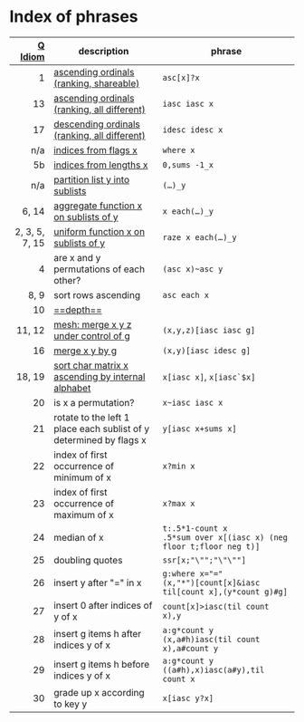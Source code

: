 # Index of phrases




[Q Idiom](wikipage.md) | description | phrase
--:|-------------|-------
1  | [ascending ordinals (ranking, shareable)](sorts.md#ordinals-ranking-shareable) | `asc[x]?x`
13 | [ascending ordinals (ranking, all different)](sorts.md#ordinals-ranking-all-different) | `iasc iasc x`
17 | [descending ordinals (ranking, all different)](sorts.md#ordinals-ranking-all-different) | `idesc idesc x`
n/a | [indices from flags x](sublists.md#partition-a-list) | `where x`
5b | [indices from lengths x](sublists.md#partition-a-list) | `0,sums -1_x`
n/a | [partition list y into sublists](sublists.md#partition-a-list) | `(…)_y`
6, 14 | [aggregate function x on sublists of y](sublists.md#apply-aggregate-function-to-sublists) | `x each(…)_y` 
2, 3, 5, 7, 15  | [uniform function x on sublists of y](sublists.md#apply-uniform-function-to-sublists) | `raze x each(…)_y` 
4  | are x and y permutations of each other? | `(asc x)~asc y`
8, 9 | sort rows ascending | `asc each x`
10  | [==depth==](wikipage.md#10a-depth) 
11, 12 | [mesh: merge x y z under control of g](merge.md) | `(x,y,z)[iasc iasc g]`
16 | [merge x y by g](merge.md) | `(x,y)[iasc idesc g]`
18, 19 | [sort char matrix x ascending by internal alphabet](sorts.md) | `x[iasc x]`, ``x[iasc`$x]``
20 | is x a permutation? | `x~iasc iasc x`
21| rotate to the left 1 place each sublist of y determined by flags x | `y[iasc x+sums x]`
22 | index of first occurrence of minimum of x | `x?min x`
23 | index of first occurrence of maximum of x | `x?max x`
24 | median of x | `t:.5*1-count x`<br>`.5*sum over x[(iasc x) (neg floor t;floor neg t)]`
25 | doubling quotes | `ssr[x;"\"";"\"\""]`
26 | insert y after "=" in x |`g:where x="="`<br>`(x,"*")[count[x]&iasc til[count x],(y*count g)#g]`
27 | insert 0 after indices of y of x | `count[x]>iasc(til count x),y`
28 | insert g items h after indices y of x | `a:g*count y`<br>`(x,a#h)iasc(til count x),a#count y`
29 | insert g items h before indices y of x | `a:g*count y`<br>`((a#h),x)iasc(a#y),til count x`
30 | grade up x according to key y | `x[iasc y?x]`

